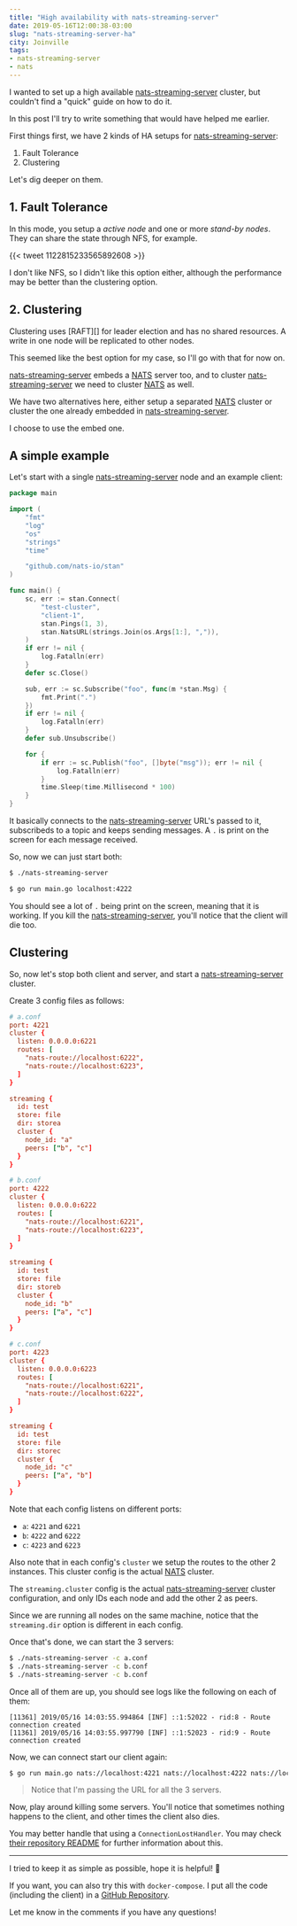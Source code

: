 ```yaml
---
title: "High availability with nats-streaming-server"
date: 2019-05-16T12:00:38-03:00
slug: "nats-streaming-server-ha"
city: Joinville
tags:
- nats-streaming-server
- nats
---
```


I wanted to set up a high available [nats-streaming-server][] cluster,
but couldn't find a "quick" guide on how to do it.

In this post I'll try to write something that would have helped me earlier.

<!--more-->

First things first, we have 2 kinds of HA setups for [nats-streaming-server][]:

1. Fault Tolerance
1. Clustering

Let's dig deeper on them.

## 1. Fault Tolerance

In this mode, you setup a _active node_ and one or more _stand-by nodes_.
They can share the state through NFS, for example.

{{< tweet 1122815233565892608 >}}

I don't like NFS, so I didn't like this option either, although the
performance may be better than the clustering option.

## 2. Clustering

Clustering uses [RAFT][] for leader election and has no shared resources. A
write in one node will be replicated to other nodes.

This seemed like the best option for my case, so I'll go with that for now on.

[nats-streaming-server][] embeds a [NATS][] server too, and to cluster
[nats-streaming-server][] we need to cluster [NATS][] as well.

We have two alternatives here, either setup a separated [NATS][] cluster
or cluster the one already embedded in [nats-streaming-server][].

I choose to use the embed one.

## A simple example

Let's start with a single [nats-streaming-server][] node and an example
client:

```go
package main

import (
	"fmt"
	"log"
	"os"
	"strings"
	"time"

	"github.com/nats-io/stan"
)

func main() {
	sc, err := stan.Connect(
		"test-cluster",
		"client-1",
		stan.Pings(1, 3),
		stan.NatsURL(strings.Join(os.Args[1:], ",")),
	)
	if err != nil {
		log.Fatalln(err)
	}
	defer sc.Close()

	sub, err := sc.Subscribe("foo", func(m *stan.Msg) {
		fmt.Print(".")
	})
	if err != nil {
		log.Fatalln(err)
	}
	defer sub.Unsubscribe()

	for {
		if err := sc.Publish("foo", []byte("msg")); err != nil {
			log.Fatalln(err)
		}
		time.Sleep(time.Millisecond * 100)
	}
}
```

It basically connects to the [nats-streaming-server][] URL's passed to it,
subscribeds to a topic and keeps sending messages. A `.` is print on the
screen for each message received.

So, now we can just start both:

```sh
$ ./nats-streaming-server
```

```sh
$ go run main.go localhost:4222
```

You should see a lot of `.` being print on the screen, meaning that it is
working. If you kill the [nats-streaming-server][], you'll notice that the
client will die too.

## Clustering

So, now let's stop both client and server, and start a
[nats-streaming-server][] cluster.

Create 3 config files as follows:

```conf
# a.conf
port: 4221
cluster {
  listen: 0.0.0.0:6221
  routes: [
    "nats-route://localhost:6222",
    "nats-route://localhost:6223",
  ]
}

streaming {
  id: test
  store: file
  dir: storea
  cluster {
    node_id: "a"
    peers: ["b", "c"]
  }
}
```

```conf
# b.conf
port: 4222
cluster {
  listen: 0.0.0.0:6222
  routes: [
    "nats-route://localhost:6221",
    "nats-route://localhost:6223",
  ]
}

streaming {
  id: test
  store: file
  dir: storeb
  cluster {
    node_id: "b"
    peers: ["a", "c"]
  }
}
```

```conf
# c.conf
port: 4223
cluster {
  listen: 0.0.0.0:6223
  routes: [
    "nats-route://localhost:6221",
    "nats-route://localhost:6222",
  ]
}

streaming {
  id: test
  store: file
  dir: storec
  cluster {
    node_id: "c"
    peers: ["a", "b"]
  }
}
```

Note that each config listens on different ports:

- `a`: `4221` and `6221`
- `b`: `4222` and `6222`
- `c`: `4223` and `6223`

Also note that in each config's `cluster` we setup the routes to the other 2
instances. This cluster config is the actual [NATS][] cluster.

The `streaming.cluster` config is the actual [nats-streaming-server][] cluster
configuration, and only IDs each node and add the other 2 as peers.

Since we are running all nodes on the same machine, notice that the
`streaming.dir` option is different in each config.

Once that's done, we can start the 3 servers:

```sh
$ ./nats-streaming-server -c a.conf
$ ./nats-streaming-server -c b.conf
$ ./nats-streaming-server -c b.conf
```

Once all of them are up, you should see logs like the following on each of them:

```log
[11361] 2019/05/16 14:03:55.994864 [INF] ::1:52022 - rid:8 - Route connection created
[11361] 2019/05/16 14:03:55.997790 [INF] ::1:52023 - rid:9 - Route connection created
```

Now, we can connect start our client again:

```sh
$ go run main.go nats://localhost:4221 nats://localhost:4222 nats://localhost:4223
```

> Notice that I'm passing the URL for all the 3 servers.

Now, play around killing some servers. You'll notice that sometimes nothing
happens to the client, and other times the client also dies.

You may better handle that using a `ConnectionLostHandler`. You may
check [their repository README][stan] for further information about this.

---

I tried to keep it as simple as possible, hope it is helpful! 🙂

If you want, you can also try this with `docker-compose`. I put all
the code (including the client) in a [GitHub Repository][repo].

Let me know in the comments if you have any questions!

[stan]: https://github.com/nats-io/stan.go
[NATS]: https://github.com/nats-io/nats-server
[nats-streaming-server]: https://github.com/nats-io/nats-streaming-server
[repo]: https://github.com/caarlos0/nats-streaming-server-cluster
